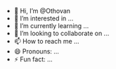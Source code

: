 - 👋 Hi, I’m @Othovan
- 👀 I’m interested in ...
- 🌱 I’m currently learning ...
- 💞️ I’m looking to collaborate on ...
- 📫 How to reach me ...
- 😄 Pronouns: ...
- ⚡ Fun fact: ...

<!---
Othovan/Othovan is a ✨ special ✨ repository because its `README.md` (this file) appears on your GitHub profile.
You can click the Preview link to take a look at your changes.
--->
